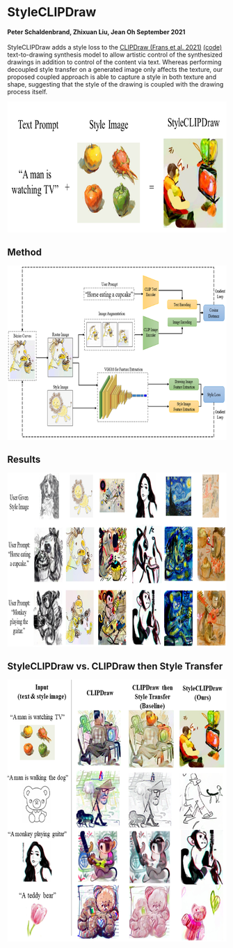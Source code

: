 # StyleCLIPDraw

#### Peter Schaldenbrand, Zhixuan Liu, Jean Oh September 2021

StyleCLIPDraw adds a style loss to the [CLIPDraw (Frans et al. 2021)](https://arxiv.org/pdf/2106.14843.pdf) [(code)](https://github.com/kvfrans/clipdraw) text-to-drawing synthesis model to allow artistic control of the synthesized drawings in addition to control of the content via text.  Whereas performing decoupled style transfer on a generated image only affects the texture, our proposed coupled approach is able to capture  a  style in both texture and shape, suggesting that the style of the drawing is coupled with the drawing process itself.

<p align="left">
    <img src="images/styleclipdraw_main_example.png" height="300" title="">
</p>

## Method


<p align="left">
    <img src="images/method.PNG" height="400" title="">
</p>



## Results


<p align="left">
    <img src="images/results.png" height="400" title="">
</p>


## StyleCLIPDraw vs. CLIPDraw then Style Transfer


<p align="left">
    <img src="images/style_transfer_results.png" height="600" title="">
</p>

